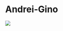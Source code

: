 # Andrei-Gino

![](https://www.google.com/url?sa=i&url=https%3A%2F%2Ftenor.com%2Fsearch%2Fneymar-gifs&psig=AOvVaw2v8bRiDnInr9f8OHFfnqsZ&ust=1730906903866000&source=images&cd=vfe&opi=89978449&ved=0CBMQjRxqFwoTCNDlrevAxYkDFQAAAAAdAAAAABAE)
